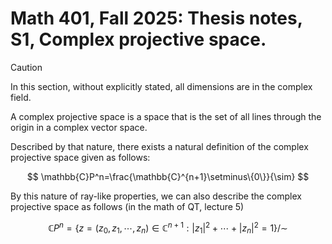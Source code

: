 # Math 401, Fall 2025: Thesis notes, S1, Complex projective space.

> [!CAUTION]
>
> In this section, without explicitly stated, all dimensions are in the complex field.

A complex projective space is a space that is the set of all lines through the origin in a complex vector space.

Described by that nature, there exists a natural definition of the complex projective space given as follows:

$$
\mathbb{C}P^n=\frac{\mathbb{C}^{n+1}\setminus\{0\}}{\sim}
$$

By this nature of ray-like properties, we can also describe the complex projective space as follows (in the math of QT, lecture 5)

$$
\mathbb{C}P^n=\left\{z=(z_0,z_1,\cdots,z_n)\in\mathbb{C}^{n+1}:|z_1|^2+\cdots+|z_n|^2=1\right\}/\sim
$$


